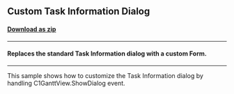 ## Custom Task Information Dialog
#### [Download as zip](https://grapecity.github.io/DownGit/#/home?url=https://github.com/GrapeCity/ComponentOne-WinForms-Samples/tree/master/NetFramework\GanttView\VB\CustomTaskInfoDialog)
____
#### Replaces the standard Task Information dialog with a custom Form.
____
This sample shows how to customize the Task Information dialog by handling C1GanttView.ShowDialog event. 